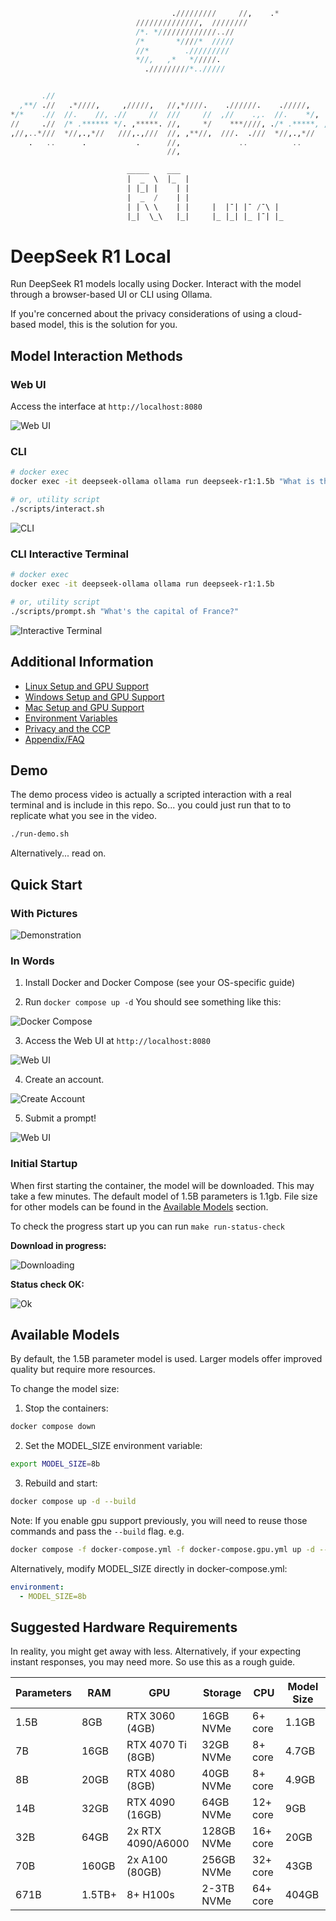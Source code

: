 ```sql
                                    ./////////     //,    .*
                            //////////////,  ////////
                            /*. */////////////..//
                            /*       *////*  /////
                            //*        ./////////
                            *//,   ,*   */////.
                              ./////////*../////


       .//                                                                        //,
  ,**/ .//   .*////,     ,/////,   //,*////.    .//////.    ./////,     ,/////.   //,    ///
*/*    .//  //.    //, .//     //  ///     //  ,//    .,.  //.    */, .//     //. //,  ///
//     .//  /* .****** */. ,*****. //,     */    ***////, ./* .*****, ,/, ,****** //, *//
,//,..*///  *//,.,*//   ///,.,///  //, ,**//,  ///.  .///  *//,.,*//   ///,.,*//  //,   ///
    .   ..      .           .      //,             ..          ..          .      ..      ..
                                   //,

                          _____    ___
                          |  _  \  |_  |
                          | |_| |    | |
                          |  _  /    | |
                          | | \ \    | |     |  |¯| |¯ /¯\ |
                          |_|  \_\   |_|     |_ |_| |_ |¯| |_

```

# DeepSeek R1 Local

Run DeepSeek R1 models locally using Docker. Interact with the model through a browser-based UI or CLI using Ollama.

If you're concerned about the privacy considerations of using a cloud-based model, this is the solution for you.

## Model Interaction Methods

### Web UI
Access the interface at `http://localhost:8080`

![Web UI](images/web-new.png)

### CLI
```bash
# docker exec
docker exec -it deepseek-ollama ollama run deepseek-r1:1.5b "What is the capital of France?"

# or, utility script
./scripts/interact.sh
```

![CLI](images/prompt-ani.gif)

### CLI Interactive Terminal
```bash
# docker exec
docker exec -it deepseek-ollama ollama run deepseek-r1:1.5b

# or, utility script
./scripts/prompt.sh "What's the capital of France?"
```

![Interactive Terminal](images/interactive-ani.gif)

## Additional Information

- [Linux Setup and GPU Support](docs/linux.md)
- [Windows Setup and GPU Support](docs/windows.md)
- [Mac Setup and GPU Support](docs/mac.md)
- [Environment Variables](docs/envvars.md)
- [Privacy and the CCP](docs/privacy.md)
- [Appendix/FAQ](docs/appendix.md)

## Demo

The demo process video is actually a scripted interaction with a real terminal and is include in this repo. So... you could just run that to to replicate what you see in the video.

```bash
./run-demo.sh
```

Alternatively... read on.

## Quick Start

### With Pictures

![Demonstration](images/demo-interactive.gif)

### In Words

1. Install Docker and Docker Compose (see your OS-specific guide)

2. Run `docker compose up -d`
You should see something like this:

![Docker Compose](images/docker-up.png)

3. Access the Web UI at `http://localhost:8080`

![Web UI](images/web-first-start.png)

4. Create an account.

![Create Account](images/sign-up.png)

5. Submit a prompt!

![Web UI](images/web.png)

### Initial Startup

When first starting the container, the model will be downloaded. This may take a few minutes. The default model of 1.5B parameters is 1.1gb. File size for other models can be found in the [Available Models](#available-models) section.

To check the progress start up you can run `make run-status-check`

**Download in progress:**

![Downloading](./images/status-ani.gif)


**Status check OK:**

![Ok](./images/status-check-ok.png)

## Available Models

By default, the 1.5B parameter model is used. Larger models offer improved quality but require more resources.

To change the model size:

1. Stop the containers:
```bash
docker compose down
```

2. Set the MODEL_SIZE environment variable:
```bash
export MODEL_SIZE=8b
```

3. Rebuild and start:
```bash
docker compose up -d --build
```

Note: If you enable gpu support previously, you will need to reuse those commands and pass the `--build` flag.
e.g.
```bash
docker compose -f docker-compose.yml -f docker-compose.gpu.yml up -d --build
```

Alternatively, modify MODEL_SIZE directly in docker-compose.yml:
```yaml
environment:
  - MODEL_SIZE=8b
```

## Suggested Hardware Requirements

In reality, you might get away with less. Alternatively, if your expecting instant responses, you may need more. So use this as a rough guide.

| Parameters | RAM | GPU | Storage | CPU | Model Size |
|------------|-----|-----|---------|-----|------------|
| 1.5B | 8GB | RTX 3060 (4GB) | 16GB NVMe | 6+ core | 1.1GB |
| 7B | 16GB | RTX 4070 Ti (8GB) | 32GB NVMe | 8+ core | 4.7GB |
| 8B | 20GB | RTX 4080 (8GB) | 40GB NVMe | 8+ core | 4.9GB |
| 14B | 32GB | RTX 4090 (16GB) | 64GB NVMe | 12+ core | 9GB |
| 32B | 64GB | 2x RTX 4090/A6000 | 128GB NVMe | 16+ core | 20GB |
| 70B | 160GB | 2x A100 (80GB) | 256GB NVMe | 32+ core | 43GB |
| 671B | 1.5TB+ | 8+ H100s | 2-3TB NVMe | 64+ core | 404GB |
